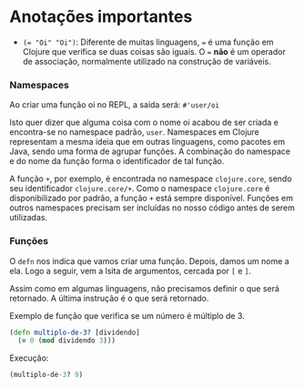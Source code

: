 # Anotações importantes

* `(= "Oi" "Oi")`: Diferente de muitas linguagens, `=` é uma função em Clojure que verifica se duas coisas 
são iguais. O `=` **não** é um operador de associação, normalmente utilizado na construção de variáveis.

### Namespaces
Ao criar uma função oi no REPL, a saída será:
`#'user/oi`

Isto quer dizer que alguma coisa com o nome oi acabou de ser criada e encontra-se no namespace padrão, `user`.
Namespaces em Clojure representam a mesma ideia que em outras linguagens, como pacotes em Java, sendo uma forma
de agrupar funções. A combinação do namespace e do nome da função forma o identificador de tal função.

A função `+`, por exemplo, é encontrada no namespace `clojure.core`, sendo seu identificador `clojure.core/+`.
Como o namespace `clojure.core` é disponibilizado por padrão, a função `+` está sempre disponível.
Funções em outros namespaces precisam ser incluídas no nosso código antes de serem utilizadas.

### Funções
O `defn` nos indica que vamos criar uma função. Depois, damos um nome a ela. Logo a seguir, vem a lsita de argumentos,
cercada por `[` e `]`. 

Assim como em algumas linguagens, não precisamos definir o que será retornado. A última instrução é o que será 
retornado.

Exemplo de função que verifica se um número é múltiplo de 3.

```clojure
(defn multiplo-de-3? [dividendo]
  (= 0 (mod dividendo 3)))
```

Execução:
```clojure
(multiplo-de-3? 9)
```

